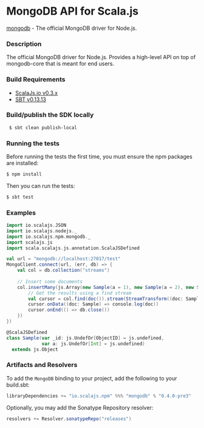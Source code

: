 MongoDB API for Scala.js
================================
[mongodb](http://mongodb.github.io/node-mongodb-native/2.2/api/) - The official MongoDB driver for Node.js.

### Description

The official MongoDB driver for Node.js. Provides a high-level API on top of mongodb-core that is meant for end users.

<a name="build_requirements"></a>
### Build Requirements

* [ScalaJs.io v0.3.x](https://github.com/scalajs-io/scalajs.io)
* [SBT v0.13.13](http://www.scala-sbt.org/download.html)

<a name="building_sdk"></a>
### Build/publish the SDK locally

```bash
 $ sbt clean publish-local
```

### Running the tests

Before running the tests the first time, you must ensure the npm packages are installed:

```bash
$ npm install
```

Then you can run the tests:

```bash
$ sbt test
```

### Examples

```scala
import io.scalajs.JSON
import io.scalajs.nodejs._
import io.scalajs.npm.mongodb._
import scalajs.js
import scala.scalajs.js.annotation.ScalaJSDefined

val url = "mongodb://localhost:27017/test"
MongoClient.connect(url, (err, db) => {
    val col = db.collection("streams")
    
    // Insert some documents
    col.insertMany(js.Array(new Sample(a = 1), new Sample(a = 2), new Sample(a = 3)), (err, iwr) => {        
        // Get the results using a find stream
        val cursor = col.find(doc()).stream(StreamTransform((doc: Sample) => JSON.stringify(doc)))
        cursor.onData((doc: Sample) => console.log(doc))
        cursor.onEnd(() => db.close())
    })
})

@ScalaJSDefined
class Sample(var _id: js.UndefOr[ObjectID] = js.undefined, 
             var a: js.UndefOr[Int] = js.undefined) 
  extends js.Object
```

### Artifacts and Resolvers

To add the `MongoDB` binding to your project, add the following to your build.sbt:  

```sbt
libraryDependencies += "io.scalajs.npm" %%% "mongodb" % "0.4.0-pre3"
```

Optionally, you may add the Sonatype Repository resolver:

```sbt   
resolvers += Resolver.sonatypeRepo("releases") 
```
